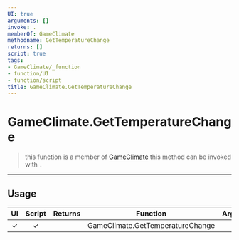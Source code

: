 ```yaml
---
UI: true
arguments: []
invoke: .
memberOf: GameClimate
methodname: GetTemperatureChange
returns: []
script: true
tags:
- GameClimate/_function
- function/UI
- function/script
title: GameClimate.GetTemperatureChange
---
```

# GameClimate.GetTemperatureChange
> this function is a member of [GameClimate](civ-6/lua/GameClimate.md)
> this method can be invoked with `.`
-----
## Usage
|  UI | Script | Returns | Function | Arguments |
|:---:|:------:|-------:|:--------:|:---------|
|✓|✓||GameClimate.GetTemperatureChange||
